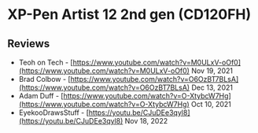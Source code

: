 # XP-Pen Artist 12 2nd gen (CD120FH)

## Reviews

* Teoh on Tech - [https://www.youtube.com/watch?v=M0ULxV-oOf0](https://www.youtube.com/watch?v=M0ULxV-oOf0) Nov 19, 2021
* Brad Colbow - [https://www.youtube.com/watch?v=O6OzBT7BLsA](https://www.youtube.com/watch?v=O6OzBT7BLsA) Dec 13, 2021
* Adam Duff - [https://www.youtube.com/watch?v=O-XtybcW7Hg](https://www.youtube.com/watch?v=O-XtybcW7Hg) Oct 10, 2021
* EyekooDrawsStuff - [https://youtu.be/CJuDEe3qyl8](https://youtu.be/CJuDEe3qyl8) Nov 18, 2022
